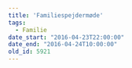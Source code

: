 ```yaml
---
title: 'Familiespejdermøde'
tags:
  - Familie
date_start: "2016-04-23T22:00:00"
date_end: "2016-04-24T10:00:00"
old_id: 5921
---
```


